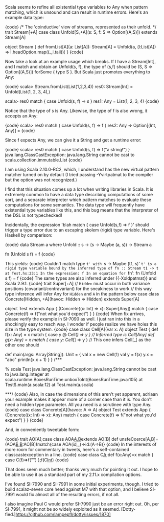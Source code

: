 Scala seems to refine all existential type variables to Any when pattern matching, which is unsound and can result in runtime errors. Here's an example data type:

{code}
/* The 'coinductive' view of streams, represented as their unfold. */
trait Stream[+A]
case class Unfold[S,+A](s: S, f: S => Option[(A,S)]) extends Stream[A]

object Stream {
  def fromList[A](a: List[A]): Stream[A] = 
    Unfold(a, (l:List[A]) => l.headOption.map((_,l.tail)))
}
{code}

Now take a look at an example usage which breaks. If I have a Stream[Int], and I match and obtain an Unfold(s, f), the type of (s,f) should be (S, S => Option[(A,S)]) forSome { type S }. But Scala just promotes everything to Any:

{code}
scala> Stream.fromList(List(1,2,3,4))
res0: Stream[Int] = Unfold(List(1, 2, 3, 4),<function1>)

scala> res0 match { case Unfold(s, f) => s }
res1: Any = List(1, 2, 3, 4)
{code}

Notice that the type of s is Any. Likewise, the type of f is also wrong, it accepts an Any:

{code}
scala> res0 match { case Unfold(s, f) => f }
res2: Any => Option[(Int, Any)] = <function1>
{code}

Since f expects Any, we can give it a String and get a runtime error:

{code}
scala> res0 match { case Unfold(s, f) => f("a string!") }
java.lang.ClassCastException: java.lang.String cannot be cast to scala.collection.immutable.List
{code}

I am using Scala 2.10.0-RC2, which, I understand has the new virtual pattern matcher turned on by default (I tried passing -Yvirtpatmat to the compiler but the option was not recognized.) 

I find that this situation comes up a lot when writing libraries in Scala. It is extremely common to have a data type describing computations of some sort, and a separate interpreter which pattern matches to evaluate these computations for some semantics. The data type will frequently have existential type variables like this, and this bug means that the interpreter of the DSL is not typechecked!

Incidentally, the expression 'blah match { case Unfold(s,f) => f }' should trigger a type error due to an escaping skolem (rigid) type variable. Here's Haskell by comparison:

{code}
data Stream a where
  Unfold :: s -> (s -> Maybe (a, s)) -> Stream a 

fn (Unfold s f) = f
{code}

This yields:
{code}
    Couldn't match type `t' with `s -> Maybe (t1, s)'
      `t' is a rigid type variable bound by
          the inferred type of fn :: Stream t1 -> t at Test.hs:23:1
    In the expression: f
    In an equation for `fn': fn (Unfold s f) = f
{code}
The same types are also inferred under {{-Xoldpatmat}} and Scala 2.9.1.
{code}
trait Super[+A]
// `Hidden` must occur in both variance positions (covariant/contravariant) for the sneakiness to work
// this way type inference will infer Any for `Hidden` and `A` in the pattern below
case class Concrete[Hidden, +A](havoc: Hidden => Hidden) extends Super[A]

object Test extends App {
  (Concrete((x: Int) => x): Super[Any]) match {
    case Concrete(f) => f("not what you'd expect")
  }
}
{code}
When fix arrives, please verify the example in SI-7090 as well.
I just ran into this in a shockingly easy to reach way. I wonder if people realize we have holes this size in the type system.
{code}
case class Cell[A](var x: A)
object Test {
  def f(x: Any) = x match { case y @ Cell(_) => y } // Inferred type is Cell[Any]
  def g(x: Any) = x match { case y: Cell[_] => y }  // This one infers Cell[_] as the other one should

  def main(args: Array[String]): Unit = {
    val x = new Cell(1)
    val y = f(x)
    y.x = "abc"
    println(x.x + 1)
  }
}
/***

% scala Test
java.lang.ClassCastException: java.lang.String cannot be cast to java.lang.Integer
  at scala.runtime.BoxesRunTime.unboxToInt(BoxesRunTime.java:105)
  at Test$.main(a.scala:12)
  at Test.main(a.scala)

***/
{code}
Also, in case the dimensions of this aren't yet apparent, adriaan your example makes it appear more of a corner case than it is. You don't need a hidden type parameter. All you need is a scrutinee with type Any.
{code}
case class Concrete[A](havoc: A => A)
object Test extends App {
  (Concrete((x: Int) => x): Any) match { case Concrete(f) => f("not what you'd expect") }
}
{code}

And, in conveniently tweetable form:

{code}
trait AO[A];case class AOA[A,B](f:A=>B,e:A=>A)extends AO[B]
def unsfeCoerce[A,B]=(AOA[B,B](a=>a,a=>a):AO[B])match{case AOA(id,_)=>id:(A=>B)}
{code}
In the interests of more room for commentary in tweets, here's a self-contained classcastexception in a line.
{code}
case class C[A](f:A=>A);def f(x:Any)=x match { case C(f)=>f("") };f(C[Int](x=>x))
{code}

That does seem much better; thanks very much for pointing it out.  I hope to be able to use it as a standard part of my 2.11.x compilation options.

I've found SI-7990 and SI-7991 in some initial experiments, though.  I tried to build scalaz-seven core head against M7 with that option, and I believe SI-7991 would fix almost all of the resulting errors, if not all.

I also imagine Paul C would prefer SI-7990 just be an error right out.
Oh, per SI-7991, it might not be so widely exploited as it seemed.
[Dotty-fied.|https://github.com/lampepfl/dotty/issues/1870]
